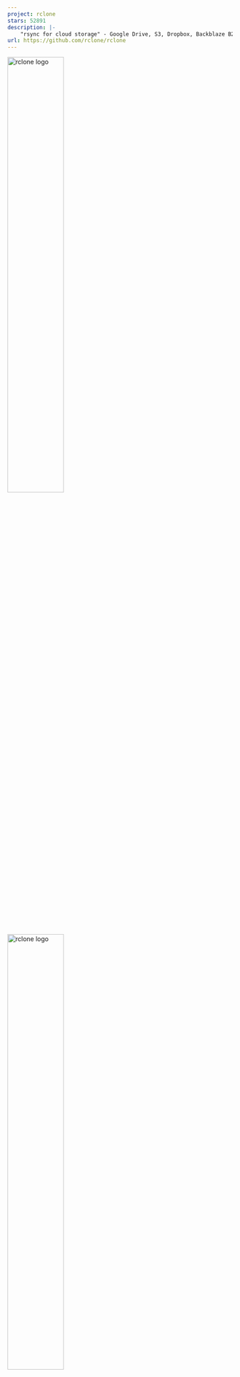 ```yaml
---
project: rclone
stars: 52891
description: |-
    "rsync for cloud storage" - Google Drive, S3, Dropbox, Backblaze B2, One Drive, Swift, Hubic, Wasabi, Google Cloud Storage, Azure Blob, Azure Files, Yandex Files
url: https://github.com/rclone/rclone
---
```


<!-- markdownlint-disable-next-line first-line-heading no-inline-html -->
[<img src="https://rclone.org/img/logo_on_light__horizontal_color.svg" width="50%" alt="rclone logo">](https://rclone.org/#gh-light-mode-only)
<!-- markdownlint-disable-next-line no-inline-html -->
[<img src="https://rclone.org/img/logo_on_dark__horizontal_color.svg" width="50%" alt="rclone logo">](https://rclone.org/#gh-dark-mode-only)

[Website](https://rclone.org) |
[Documentation](https://rclone.org/docs/) |
[Download](https://rclone.org/downloads/) |
[Contributing](CONTRIBUTING.md) |
[Changelog](https://rclone.org/changelog/) |
[Installation](https://rclone.org/install/) |
[Forum](https://forum.rclone.org/)

[![Build Status](https://github.com/rclone/rclone/workflows/build/badge.svg)](https://github.com/rclone/rclone/actions?query=workflow%3Abuild)
[![Go Report Card](https://goreportcard.com/badge/github.com/rclone/rclone)](https://goreportcard.com/report/github.com/rclone/rclone)
[![GoDoc](https://godoc.org/github.com/rclone/rclone?status.svg)](https://godoc.org/github.com/rclone/rclone)
[![Docker Pulls](https://img.shields.io/docker/pulls/rclone/rclone)](https://hub.docker.com/r/rclone/rclone)

# Rclone

Rclone *("rsync for cloud storage")* is a command-line program to sync files and
directories to and from different cloud storage providers.

## Storage providers

- 1Fichier [:page_facing_up:](https://rclone.org/fichier/)
- Akamai Netstorage [:page_facing_up:](https://rclone.org/netstorage/)
- Alibaba Cloud (Aliyun) Object Storage System (OSS) [:page_facing_up:](https://rclone.org/s3/#alibaba-oss)
- Amazon S3 [:page_facing_up:](https://rclone.org/s3/)
- ArvanCloud Object Storage (AOS) [:page_facing_up:](https://rclone.org/s3/#arvan-cloud-object-storage-aos)
- Backblaze B2 [:page_facing_up:](https://rclone.org/b2/)
- Box [:page_facing_up:](https://rclone.org/box/)
- Ceph [:page_facing_up:](https://rclone.org/s3/#ceph)
- China Mobile Ecloud Elastic Object Storage (EOS) [:page_facing_up:](https://rclone.org/s3/#china-mobile-ecloud-eos)
- Cloudflare R2 [:page_facing_up:](https://rclone.org/s3/#cloudflare-r2)
- Citrix ShareFile [:page_facing_up:](https://rclone.org/sharefile/)
- DigitalOcean Spaces [:page_facing_up:](https://rclone.org/s3/#digitalocean-spaces)
- Digi Storage [:page_facing_up:](https://rclone.org/koofr/#digi-storage)
- Dreamhost [:page_facing_up:](https://rclone.org/s3/#dreamhost)
- Dropbox [:page_facing_up:](https://rclone.org/dropbox/)
- Enterprise File Fabric [:page_facing_up:](https://rclone.org/filefabric/)
- Exaba [:page_facing_up:](https://rclone.org/s3/#exaba)
- Fastmail Files [:page_facing_up:](https://rclone.org/webdav/#fastmail-files)
- FileLu [:page_facing_up:](https://rclone.org/filelu/)
- Files.com [:page_facing_up:](https://rclone.org/filescom/)
- FlashBlade [:page_facing_up:](https://rclone.org/s3/#pure-storage-flashblade)
- FTP [:page_facing_up:](https://rclone.org/ftp/)
- GoFile [:page_facing_up:](https://rclone.org/gofile/)
- Google Cloud Storage [:page_facing_up:](https://rclone.org/googlecloudstorage/)
- Google Drive [:page_facing_up:](https://rclone.org/drive/)
- Google Photos [:page_facing_up:](https://rclone.org/googlephotos/)
- HDFS (Hadoop Distributed Filesystem) [:page_facing_up:](https://rclone.org/hdfs/)
- Hetzner Object Storage [:page_facing_up:](https://rclone.org/s3/#hetzner)
- Hetzner Storage Box [:page_facing_up:](https://rclone.org/sftp/#hetzner-storage-box)
- HiDrive [:page_facing_up:](https://rclone.org/hidrive/)
- HTTP [:page_facing_up:](https://rclone.org/http/)
- Huawei Cloud Object Storage Service(OBS) [:page_facing_up:](https://rclone.org/s3/#huawei-obs)
- iCloud Drive [:page_facing_up:](https://rclone.org/iclouddrive/)
- ImageKit [:page_facing_up:](https://rclone.org/imagekit/)
- Internet Archive [:page_facing_up:](https://rclone.org/internetarchive/)
- Jottacloud [:page_facing_up:](https://rclone.org/jottacloud/)
- IBM COS S3 [:page_facing_up:](https://rclone.org/s3/#ibm-cos-s3)
- Intercolo Object Storage [:page_facing_up:](https://rclone.org/s3/#intercolo)
- IONOS Cloud [:page_facing_up:](https://rclone.org/s3/#ionos)
- Koofr [:page_facing_up:](https://rclone.org/koofr/)
- Leviia Object Storage [:page_facing_up:](https://rclone.org/s3/#leviia)
- Liara Object Storage [:page_facing_up:](https://rclone.org/s3/#liara-object-storage)
- Linkbox [:page_facing_up:](https://rclone.org/linkbox)
- Linode Object Storage [:page_facing_up:](https://rclone.org/s3/#linode)
- Magalu Object Storage [:page_facing_up:](https://rclone.org/s3/#magalu)
- Mail.ru Cloud [:page_facing_up:](https://rclone.org/mailru/)
- Memset Memstore [:page_facing_up:](https://rclone.org/swift/)
- MEGA [:page_facing_up:](https://rclone.org/mega/)
- MEGA S4 Object Storage [:page_facing_up:](https://rclone.org/s3/#mega)
- Memory [:page_facing_up:](https://rclone.org/memory/)
- Microsoft Azure Blob Storage [:page_facing_up:](https://rclone.org/azureblob/)
- Microsoft Azure Files Storage [:page_facing_up:](https://rclone.org/azurefiles/)
- Microsoft OneDrive [:page_facing_up:](https://rclone.org/onedrive/)
- Minio [:page_facing_up:](https://rclone.org/s3/#minio)
- Nextcloud [:page_facing_up:](https://rclone.org/webdav/#nextcloud)
- Blomp Cloud Storage [:page_facing_up:](https://rclone.org/swift/)
- OpenDrive [:page_facing_up:](https://rclone.org/opendrive/)
- OpenStack Swift [:page_facing_up:](https://rclone.org/swift/)
- Oracle Cloud Storage [:page_facing_up:](https://rclone.org/swift/)
- Oracle Object Storage [:page_facing_up:](https://rclone.org/oracleobjectstorage/)
- Outscale [:page_facing_up:](https://rclone.org/s3/#outscale)
- OVHcloud Object Storage (Swift) [:page_facing_up:](https://rclone.org/swift/)
- OVHcloud Object Storage (S3-compatible) [:page_facing_up:](https://rclone.org/s3/#ovhcloud)
- ownCloud [:page_facing_up:](https://rclone.org/webdav/#owncloud)
- pCloud [:page_facing_up:](https://rclone.org/pcloud/)
- Petabox [:page_facing_up:](https://rclone.org/s3/#petabox)
- PikPak [:page_facing_up:](https://rclone.org/pikpak/)
- Pixeldrain [:page_facing_up:](https://rclone.org/pixeldrain/)
- premiumize.me [:page_facing_up:](https://rclone.org/premiumizeme/)
- put.io [:page_facing_up:](https://rclone.org/putio/)
- Proton Drive [:page_facing_up:](https://rclone.org/protondrive/)
- QingStor [:page_facing_up:](https://rclone.org/qingstor/)
- Qiniu Cloud Object Storage (Kodo) [:page_facing_up:](https://rclone.org/s3/#qiniu)
- Rabata Cloud Storage [:page_facing_up:](https://rclone.org/s3/#Rabata)
- Quatrix [:page_facing_up:](https://rclone.org/quatrix/)
- Rackspace Cloud Files [:page_facing_up:](https://rclone.org/swift/)
- RackCorp Object Storage [:page_facing_up:](https://rclone.org/s3/#RackCorp)
- rsync.net [:page_facing_up:](https://rclone.org/sftp/#rsync-net)
- Scaleway [:page_facing_up:](https://rclone.org/s3/#scaleway)
- Seafile [:page_facing_up:](https://rclone.org/seafile/)
- Seagate Lyve Cloud [:page_facing_up:](https://rclone.org/s3/#lyve)
- SeaweedFS [:page_facing_up:](https://rclone.org/s3/#seaweedfs)
- Selectel Object Storage [:page_facing_up:](https://rclone.org/s3/#selectel)
- SFTP [:page_facing_up:](https://rclone.org/sftp/)
- SMB / CIFS [:page_facing_up:](https://rclone.org/smb/)
- Spectra Logic [:page_facing_up:](https://rclone.org/s3/#spectralogic)
- StackPath [:page_facing_up:](https://rclone.org/s3/#stackpath)
- Storj [:page_facing_up:](https://rclone.org/storj/)
- SugarSync [:page_facing_up:](https://rclone.org/sugarsync/)
- Synology C2 Object Storage [:page_facing_up:](https://rclone.org/s3/#synology-c2)
- Tencent Cloud Object Storage (COS) [:page_facing_up:](https://rclone.org/s3/#tencent-cos)
- Uloz.to [:page_facing_up:](https://rclone.org/ulozto/)
- Wasabi [:page_facing_up:](https://rclone.org/s3/#wasabi)
- WebDAV [:page_facing_up:](https://rclone.org/webdav/)
- Yandex Disk [:page_facing_up:](https://rclone.org/yandex/)
- Zoho WorkDrive [:page_facing_up:](https://rclone.org/zoho/)
- Zata.ai [:page_facing_up:](https://rclone.org/s3/#Zata)
- The local filesystem [:page_facing_up:](https://rclone.org/local/)

Please see [the full list of all storage providers and their features](https://rclone.org/overview/)

### Virtual storage providers

These backends adapt or modify other storage providers

- Alias: rename existing remotes [:page_facing_up:](https://rclone.org/alias/)
- Cache: cache remotes (DEPRECATED) [:page_facing_up:](https://rclone.org/cache/)
- Chunker: split large files [:page_facing_up:](https://rclone.org/chunker/)
- Combine: combine multiple remotes into a directory tree [:page_facing_up:](https://rclone.org/combine/)
- Compress: compress files [:page_facing_up:](https://rclone.org/compress/)
- Crypt: encrypt files [:page_facing_up:](https://rclone.org/crypt/)
- Hasher: hash files [:page_facing_up:](https://rclone.org/hasher/)
- Union: join multiple remotes to work together [:page_facing_up:](https://rclone.org/union/)

## Features

- MD5/SHA-1 hashes checked at all times for file integrity
- Timestamps preserved on files
- Partial syncs supported on a whole file basis
- [Copy](https://rclone.org/commands/rclone_copy/) mode to just copy new/changed
  files
- [Sync](https://rclone.org/commands/rclone_sync/) (one way) mode to make a directory
  identical
- [Bisync](https://rclone.org/bisync/) (two way) to keep two directories in sync
  bidirectionally
- [Check](https://rclone.org/commands/rclone_check/) mode to check for file hash
  equality
- Can sync to and from network, e.g. two different cloud accounts
- Optional large file chunking ([Chunker](https://rclone.org/chunker/))
- Optional transparent compression ([Compress](https://rclone.org/compress/))
- Optional encryption ([Crypt](https://rclone.org/crypt/))
- Optional FUSE mount ([rclone mount](https://rclone.org/commands/rclone_mount/))
- Multi-threaded downloads to local disk
- Can [serve](https://rclone.org/commands/rclone_serve/) local or remote files
  over HTTP/WebDAV/FTP/SFTP/DLNA

## Installation & documentation

Please see the [rclone website](https://rclone.org/) for:

- [Installation](https://rclone.org/install/)
- [Documentation & configuration](https://rclone.org/docs/)
- [Changelog](https://rclone.org/changelog/)
- [FAQ](https://rclone.org/faq/)
- [Storage providers](https://rclone.org/overview/)
- [Forum](https://forum.rclone.org/)
- ...and more

## Downloads

- <https://rclone.org/downloads/>

## License

This is free software under the terms of the MIT license (check the
[COPYING file](/COPYING) included in this package).

